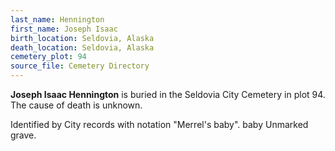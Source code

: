```yaml
---
last_name: Hennington
first_name: Joseph Isaac
birth_location: Seldovia, Alaska
death_location: Seldovia, Alaska
cemetery_plot: 94
source_file: Cemetery Directory
---
```

**Joseph Isaac   Hennington** is buried in the Seldovia City Cemetery in plot 94.  The cause of death is unknown.

Identified by City records with notation "Merrel's baby".
baby
Unmarked grave.
